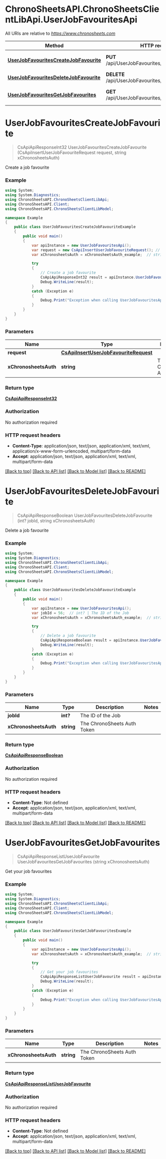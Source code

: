 # ChronoSheetsAPI.ChronoSheetsClientLibApi.UserJobFavouritesApi

All URIs are relative to *https://www.chronosheets.com*

Method | HTTP request | Description
------------- | ------------- | -------------
[**UserJobFavouritesCreateJobFavourite**](UserJobFavouritesApi.md#userjobfavouritescreatejobfavourite) | **PUT** /api/UserJobFavourites/CreateJobFavourite | Create a job favourite
[**UserJobFavouritesDeleteJobFavourite**](UserJobFavouritesApi.md#userjobfavouritesdeletejobfavourite) | **DELETE** /api/UserJobFavourites/DeleteJobFavourite | Delete a job favourite
[**UserJobFavouritesGetJobFavourites**](UserJobFavouritesApi.md#userjobfavouritesgetjobfavourites) | **GET** /api/UserJobFavourites/GetJobFavourites | Get your job favourites


<a name="userjobfavouritescreatejobfavourite"></a>
# **UserJobFavouritesCreateJobFavourite**
> CsApiApiResponseInt32 UserJobFavouritesCreateJobFavourite (CsApiInsertUserJobFavouriteRequest request, string xChronosheetsAuth)

Create a job favourite

### Example
```csharp
using System;
using System.Diagnostics;
using ChronoSheetsAPI.ChronoSheetsClientLibApi;
using ChronoSheetsAPI.Client;
using ChronoSheetsAPI.ChronoSheetsClientLibModel;

namespace Example
{
    public class UserJobFavouritesCreateJobFavouriteExample
    {
        public void main()
        {
            var apiInstance = new UserJobFavouritesApi();
            var request = new CsApiInsertUserJobFavouriteRequest(); // CsApiInsertUserJobFavouriteRequest | 
            var xChronosheetsAuth = xChronosheetsAuth_example;  // string | The ChronoSheets Auth Token

            try
            {
                // Create a job favourite
                CsApiApiResponseInt32 result = apiInstance.UserJobFavouritesCreateJobFavourite(request, xChronosheetsAuth);
                Debug.WriteLine(result);
            }
            catch (Exception e)
            {
                Debug.Print("Exception when calling UserJobFavouritesApi.UserJobFavouritesCreateJobFavourite: " + e.Message );
            }
        }
    }
}
```

### Parameters

Name | Type | Description  | Notes
------------- | ------------- | ------------- | -------------
 **request** | [**CsApiInsertUserJobFavouriteRequest**](CsApiInsertUserJobFavouriteRequest.md)|  | 
 **xChronosheetsAuth** | **string**| The ChronoSheets Auth Token | 

### Return type

[**CsApiApiResponseInt32**](CsApiApiResponseInt32.md)

### Authorization

No authorization required

### HTTP request headers

 - **Content-Type**: application/json, text/json, application/xml, text/xml, application/x-www-form-urlencoded, multipart/form-data
 - **Accept**: application/json, text/json, application/xml, text/xml, multipart/form-data

[[Back to top]](#) [[Back to API list]](../README.md#documentation-for-api-endpoints) [[Back to Model list]](../README.md#documentation-for-models) [[Back to README]](../README.md)

<a name="userjobfavouritesdeletejobfavourite"></a>
# **UserJobFavouritesDeleteJobFavourite**
> CsApiApiResponseBoolean UserJobFavouritesDeleteJobFavourite (int? jobId, string xChronosheetsAuth)

Delete a job favourite

### Example
```csharp
using System;
using System.Diagnostics;
using ChronoSheetsAPI.ChronoSheetsClientLibApi;
using ChronoSheetsAPI.Client;
using ChronoSheetsAPI.ChronoSheetsClientLibModel;

namespace Example
{
    public class UserJobFavouritesDeleteJobFavouriteExample
    {
        public void main()
        {
            var apiInstance = new UserJobFavouritesApi();
            var jobId = 56;  // int? | The ID of the Job
            var xChronosheetsAuth = xChronosheetsAuth_example;  // string | The ChronoSheets Auth Token

            try
            {
                // Delete a job favourite
                CsApiApiResponseBoolean result = apiInstance.UserJobFavouritesDeleteJobFavourite(jobId, xChronosheetsAuth);
                Debug.WriteLine(result);
            }
            catch (Exception e)
            {
                Debug.Print("Exception when calling UserJobFavouritesApi.UserJobFavouritesDeleteJobFavourite: " + e.Message );
            }
        }
    }
}
```

### Parameters

Name | Type | Description  | Notes
------------- | ------------- | ------------- | -------------
 **jobId** | **int?**| The ID of the Job | 
 **xChronosheetsAuth** | **string**| The ChronoSheets Auth Token | 

### Return type

[**CsApiApiResponseBoolean**](CsApiApiResponseBoolean.md)

### Authorization

No authorization required

### HTTP request headers

 - **Content-Type**: Not defined
 - **Accept**: application/json, text/json, application/xml, text/xml, multipart/form-data

[[Back to top]](#) [[Back to API list]](../README.md#documentation-for-api-endpoints) [[Back to Model list]](../README.md#documentation-for-models) [[Back to README]](../README.md)

<a name="userjobfavouritesgetjobfavourites"></a>
# **UserJobFavouritesGetJobFavourites**
> CsApiApiResponseListUserJobFavourite UserJobFavouritesGetJobFavourites (string xChronosheetsAuth)

Get your job favourites

### Example
```csharp
using System;
using System.Diagnostics;
using ChronoSheetsAPI.ChronoSheetsClientLibApi;
using ChronoSheetsAPI.Client;
using ChronoSheetsAPI.ChronoSheetsClientLibModel;

namespace Example
{
    public class UserJobFavouritesGetJobFavouritesExample
    {
        public void main()
        {
            var apiInstance = new UserJobFavouritesApi();
            var xChronosheetsAuth = xChronosheetsAuth_example;  // string | The ChronoSheets Auth Token

            try
            {
                // Get your job favourites
                CsApiApiResponseListUserJobFavourite result = apiInstance.UserJobFavouritesGetJobFavourites(xChronosheetsAuth);
                Debug.WriteLine(result);
            }
            catch (Exception e)
            {
                Debug.Print("Exception when calling UserJobFavouritesApi.UserJobFavouritesGetJobFavourites: " + e.Message );
            }
        }
    }
}
```

### Parameters

Name | Type | Description  | Notes
------------- | ------------- | ------------- | -------------
 **xChronosheetsAuth** | **string**| The ChronoSheets Auth Token | 

### Return type

[**CsApiApiResponseListUserJobFavourite**](CsApiApiResponseListUserJobFavourite.md)

### Authorization

No authorization required

### HTTP request headers

 - **Content-Type**: Not defined
 - **Accept**: application/json, text/json, application/xml, text/xml, multipart/form-data

[[Back to top]](#) [[Back to API list]](../README.md#documentation-for-api-endpoints) [[Back to Model list]](../README.md#documentation-for-models) [[Back to README]](../README.md)


